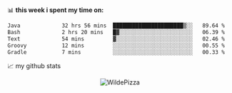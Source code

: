 📊 **this week i spent my time on:**
<!--START_SECTION:waka-->

```txt
Java             32 hrs 56 mins  ██████████████████████▒░░   89.64 %
Bash             2 hrs 20 mins   █▓░░░░░░░░░░░░░░░░░░░░░░░   06.39 %
Text             54 mins         ▓░░░░░░░░░░░░░░░░░░░░░░░░   02.46 %
Groovy           12 mins         ░░░░░░░░░░░░░░░░░░░░░░░░░   00.55 %
Gradle           7 mins          ░░░░░░░░░░░░░░░░░░░░░░░░░   00.33 %
```

<!--END_SECTION:waka-->


📈 my github stats

<p align="center"> <img src="https://github-readme-stats.vercel.app/api?username=WildePizza&show_icons=true&theme=gotham" alt="WildePizza" />




